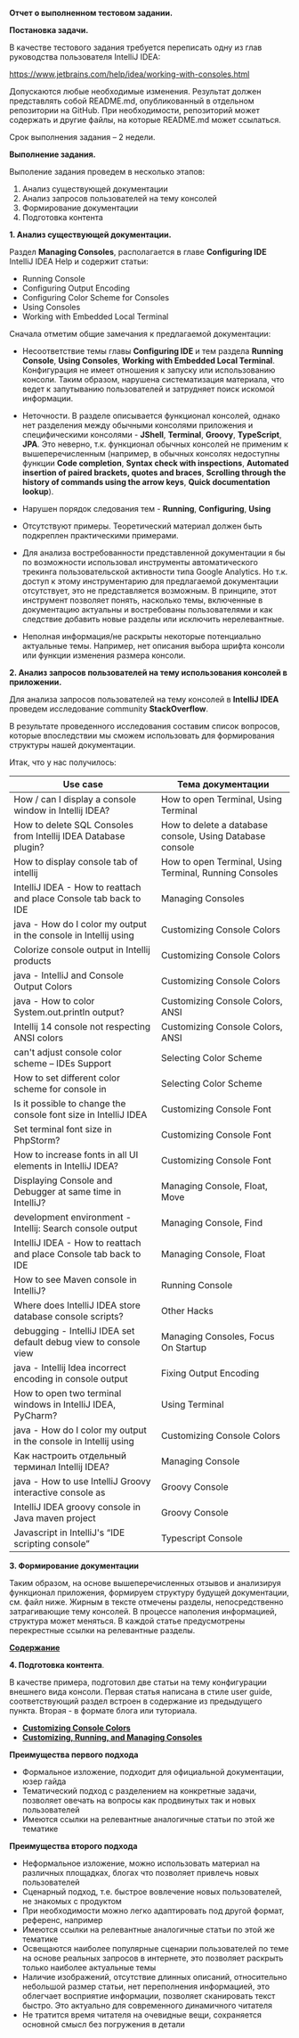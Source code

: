 **Отчет о выполненном тестовом задании.**

**Постановка задачи.**

В качестве тестового задания требуется переписать одну из глав руководства пользователя IntelliJ IDEA:

https://www.jetbrains.com/help/idea/working-with-consoles.html

Допускаются любые необходимые изменения. Результат должен представлять собой README.md, опубликованный в отдельном репозитории на GitHub. При необходимости, репозиторий может содержать и другие файлы, на которые README.md может ссылаться.

Срок выполнения задания – 2 недели.

**Выполнение задания.**

Выполение задания проведем в несколько этапов:

 1. Анализ существующей документации
 2. Анализ запросов пользователей на тему консолей
 3. Формирование документации
 4. Подготовка контента

**1. Анализ существующей документации.**

Раздел **Managing Consoles**, располагается в главе **Configuring IDE** IntelliJ IDEA Help и содержит статьи:

 - Running Console
 - Configuring Output Encoding
 - Configuring Color Scheme for Consoles
 - Using Consoles
 - Working with Embedded Local Terminal

Сначала отметим общие замечания к предлагаемой документации:

 - Несоответствие темы главы **Configuring IDE** и тем раздела **Running Console**, **Using Consoles**, **Working with Embedded Local Terminal**. Конфигурация не имеет отношения к запуску или использованию консоли. Таким образом, нарушена систематизация материала, что ведет к запутыванию пользователей  и затрудняет поиск искомой информации.
 
 - Неточности. В разделе описывается функционал консолей, однако нет разделения между обычными консолями приложения и специфическими консолями - **JShell**, **Terminal**, **Groovy**, **TypeScript**, **JPA**. Это неверно, т.к. функционал обычных консолей не применим к вышеперечисленным (например, в обычных консолях недоступны функции **Code completion**, **Syntax check with inspections**, **Automated insertion of paired brackets, quotes and braces**, **Scrolling through the history of commands using the arrow keys**, **Quick documentation lookup**).
 
 - Нарушен порядок следования тем - **Running**, **Configuring**, **Using**
 
 - Отсутствуют примеры. Теоретический материал должен быть подкреплен практическими примерами.
 
 - Для анализа востребованности представленной документации я бы по возможности использовал инструменты автоматического трекинга пользовательской активности типа Google Analytics. Но т.к. доступ к этому инструментарию для предлагаемой документации отсутствует, это не представляется возможным. В принципе, этот инструмент позволяет понять, насколько темы, включенные в документацию актуальны и востребованы пользователями и как следствие добавить новые разделы или исключить нерелевантные.
 
  - Неполная информация/не раскрыты некоторые потенциально актуальные темы. Например, нет описания выбора шрифта консоли или функции изменения размера консоли. 
  
**2. Анализ запросов пользователей на тему использования консолей в приложении.**

Для анализа запросов пользователей на тему консолей в **IntelliJ IDEA** проведем исследование community **StackOverflow**. 

В результате проведенного исследования составим список вопросов, которые впоследствии мы сможем использовать для формирования структуры нашей документации.

Итак, что у нас получилось:

| Use case | Тема документации |
|--|--|
| How / can I display a console window in Intellij IDEA? | How to open Terminal, Using Terminal |
| How to delete SQL Consoles from Intellij IDEA Database plugin? | How to delete a database console, Using Database console |
| How to display console tab of intellij | How to open Terminal, Using Terminal, Running Consoles |
| IntelliJ IDEA - How to reattach and place Console tab back to IDE | Managing Consoles |
| java - How do I color my output in the console in Intellij using | Customizing Console Colors |
| Colorize console output in Intellij products | Customizing Console Colors  |
| java - IntelliJ and Console Output Colors | Customizing Console Colors |
| java - How to color System.out.println output?  | Customizing Console Colors, ANSI |
| Intellij 14 console not respecting ANSI colors  | Customizing Console Colors, ANSI |
| can't adjust console color scheme – IDEs Support | Selecting Color Scheme |
| How to set different color scheme for console in | Selecting Color Scheme |
| Is it possible to change the console font size in IntelliJ IDEA | Customizing Console Font |
| Set terminal font size in PhpStorm? | Customizing Console Font |
| How to increase fonts in all UI elements in IntelliJ IDEA? | Customizing Console Font |
| Displaying Console and Debugger at same time in IntelliJ?| Managing Console, Float, Move |
| development environment - Intellij: Search console output | Managing Console, Find |
| IntelliJ IDEA - How to reattach and place Console tab back to IDE | Managing Console, Float |
| How to see Maven console in IntelliJ? | Running Console |
| Where does IntelliJ IDEA store database console scripts? | Other Hacks |
| debugging - IntelliJ IDEA set default debug view to console view | Managing Consoles, Focus On Startup |
| java - Intellij Idea incorrect encoding in console output | Fixing Output Encoding |
| How to open two terminal windows in IntelliJ IDEA, PyCharm? | Using Terminal |
| java - How do I color my output in the console in Intellij using | Customizing Console Colors |
| Как настроить отдельный терминал Intellij IDEA?| Managing Console |
| java - How to use IntelliJ Groovy interactive console as | Groovy Console|
| IntelliJ IDEA groovy console in Java maven project | Groovy Console |
| Javascript in IntelliJ's “IDE scripting console” | Typescript Console |

**3. Формирование документации**

Таким образом, на основе вышеперечисленных отзывов и анализируя функционал приложения, формируем структуру будущей документации, см. файл ниже. Жирным в тексте отмечены разделы, непосредственно затрагивающие тему консолей. В процессе наполения информацией, структура может меняться. В каждой статье предусмотрены перекрестные ссылки на релевантные разделы.

[**Содержание**](Contents.md)

**4. Подготовка контента**.

В качестве примера, подготовил две статьи на тему конфигурации внешнего вида консоли. Первая статья написана в стиле user guide, соответствующий раздел встроен в содержание из предыдущего пункта. Вторая - в формате блога или туториала.

 - **[Customizing Console Colors](https://github.com/DmitryBondarenko1/solid-spoon/blob/master/ConsoleColor.md)** 
 - **[Customizing, Running, and Managing Consoles](https://github.com/DmitryBondarenko1/solid-spoon/blob/master/Console.md)** 

**Преимущества первого подхода**

 - Формальное изложение, подходит для официальной документации, юзер гайда
 - Тематический подход с разделением на конкретные задачи, позволяет овечать на вопросы как продвинутых так и новых пользователей
 - Имеются ссылки на релевантные аналогичные статьи по этой же тематике

**Преимущества второго подхода**

 - Неформальное изложение, можно использовать материал на различных площадках, блогах что позволяет привлечь новых пользователей
 - Сценарный подход, т.е. быстрое вовлечение новых пользователей, не знакомых с продуктом
 - При необходимости можно легко адаптировать под другой формат, референс, например
 - Имеются ссылки на релевантные аналогичные статьи по этой же тематике
 - Освещаются наиболее популярные сценарии пользователей по теме на основе реальных запросов в интернете, это позволяет раскрыть только наиболее актуальные темы
 - Наличие изображений, отсутствие длинных описаний, относительно небольшой размер статьи, нет переполнения информацией, это облегчает восприятие информации, позволяет сканировать текст быстро. Это актуально для современного динамичного читателя
 - Не тратится время читателя на очевидные вещи, сохраняется основной смысл без погружения в детали
















  
